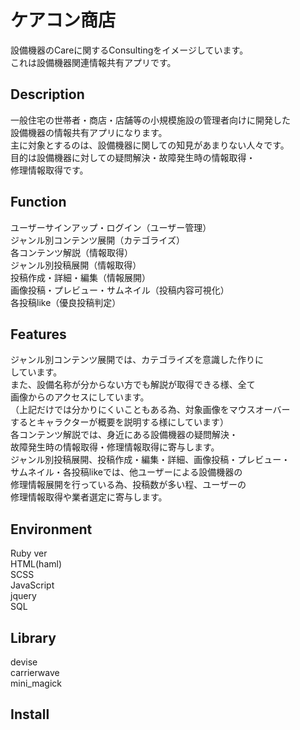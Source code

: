 # ケアコン商店
設備機器のCareに関するConsultingをイメージしています。<br>
これは設備機器関連情報共有アプリです。

## Description
一般住宅の世帯者・商店・店舗等の小規模施設の管理者向けに開発した<br>
設備機器の情報共有アプリになります。<br>
主に対象とするのは、設備機器に関しての知見があまりない人々です。<br>
目的は設備機器に対しての疑問解決・故障発生時の情報取得・<br>
修理情報取得です。

## Function
ユーザーサインアップ・ログイン（ユーザー管理）<br>
ジャンル別コンテンツ展開（カテゴライズ）<br>
各コンテンツ解説（情報取得）<br>
ジャンル別投稿展開（情報取得）<br>
投稿作成・詳細・編集（情報展開）<br>
画像投稿・プレビュー・サムネイル（投稿内容可視化）<br>
各投稿like（優良投稿判定）

## Features
ジャンル別コンテンツ展開では、カテゴライズを意識した作りに<br>
しています。<br>
また、設備名称が分からない方でも解説が取得できる様、全て<br>
画像からのアクセスにしています。<br>
（上記だけでは分かりにくいこともある為、対象画像をマウスオーバー<br>
するとキャラクターが概要を説明する様にしています）<br>
各コンテンツ解説では、身近にある設備機器の疑問解決・<br>
故障発生時の情報取得・修理情報取得に寄与します。<br>
ジャンル別投稿展開、投稿作成・編集・詳細、画像投稿・プレビュー・<br>
サムネイル・各投稿likeでは、他ユーザーによる設備機器の<br>
修理情報展開を行っている為、投稿数が多い程、ユーザーの<br>
修理情報取得や業者選定に寄与します。

## Environment
Ruby ver<br>
HTML(haml)<br>
SCSS<br>
JavaScript<br>
jquery<br>
SQL<br>

## Library
devise<br>
carrierwave<br>
mini_magick<br>

## Install




